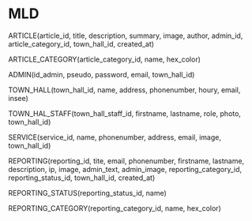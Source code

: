 # MLD 

ARTICLE(article_id, title, description, summary, image, author, admin_id, article_category_id, town_hall_id, created_at)

ARTICLE_CATEGORY(article_category_id, name, hex_color)

ADMIN(id_admin, pseudo, password, email, town_hall_id)

TOWN_HALL(town_hall_id, name, address, phonenumber, houry, email, insee)

TOWN_HAL_STAFF(town_hall_staff_id, firstname, lastname, role, photo, town_hall_id)

SERVICE(service_id, name, phonenumber, address, email, image, town_hall_id)

REPORTING(reporting_id, tite, email, phonenumber, firstname, lastname, description, ip, image, admin_text, admin_image, reporting_category_id, reporting_status_id, town_hall_id, created_at)

REPORTING_STATUS(reporting_status_id, name)

REPORTING_CATEGORY(reporting_category_id, name, hex_color)
